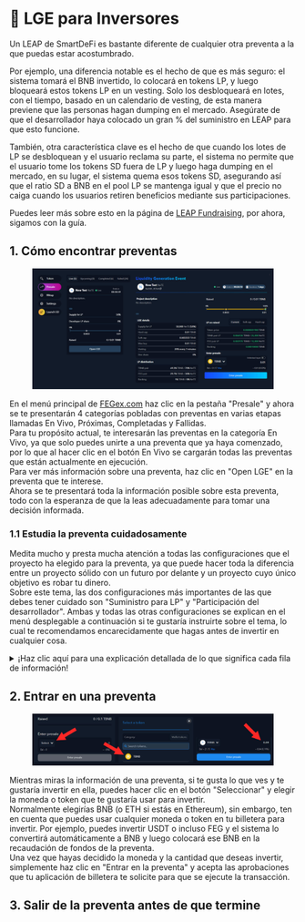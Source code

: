 # 👥 LGE para Inversores

Un LEAP de SmartDeFi es bastante diferente de cualquier otra preventa a la que puedas estar acostumbrado.

Por ejemplo, una diferencia notable es el hecho de que es más seguro: el sistema tomará el BNB invertido, lo colocará en tokens LP, y luego bloqueará estos tokens LP en un vesting. Solo los desbloqueará en lotes, con el tiempo, basado en un calendario de vesting, de esta manera previene que las personas hagan dumping en el mercado. Asegúrate de que el desarrollador haya colocado un gran % del suministro en LEAP para que esto funcione.&#x20;

También, otra característica clave es el hecho de que cuando los lotes de LP se desbloquean y el usuario reclama su parte, el sistema no permite que el usuario tome los tokens SD fuera de LP y luego haga dumping en el mercado, en su lugar, el sistema quema esos tokens SD, asegurando así que el ratio SD a BNB en el pool LP se mantenga igual y que el precio no caiga cuando los usuarios retiren beneficios mediante sus participaciones.

Puedes leer más sobre esto en la página de [LEAP Fundraising](./), por ahora, sigamos con la guía.

## 1. Cómo encontrar preventas

<figure><img src="../../../.gitbook/assets/presale list and info.jpg" alt=""><figcaption></figcaption></figure>

En el menú principal de [FEGex.com](https://fegex.com) haz clic en la pestaña "Presale" y ahora se te presentarán 4 categorías pobladas con preventas en varias etapas llamadas En Vivo, Próximas, Completadas y Fallidas.\
Para tu propósito actual, te interesarán las preventas en la categoría En Vivo, ya que solo puedes unirte a una preventa que ya haya comenzado, por lo que al hacer clic en el botón En Vivo se cargarán todas las preventas que están actualmente en ejecución.\
Para ver más información sobre una preventa, haz clic en "Open LGE" en la preventa que te interese.\
Ahora se te presentará toda la información posible sobre esta preventa, todo con la esperanza de que la leas adecuadamente para tomar una decisión informada.

### 1.1 Estudia la preventa cuidadosamente &#x20;

Medita mucho y presta mucha atención a todas las configuraciones que el proyecto ha elegido para la preventa, ya que puede hacer toda la diferencia entre un proyecto sólido con un futuro por delante y un proyecto cuyo único objetivo es robar tu dinero.\
Sobre este tema, las dos configuraciones más importantes de las que debes tener cuidado son "Suministro para LP" y "Participación del desarrollador". Ambas y todas las otras configuraciones se explican en el menú desplegable a continuación si te gustaría instruirte sobre el tema, lo cual te recomendamos encarecidamente que hagas antes de invertir en cualquier cosa.

<details>

<summary>¡Haz clic aquí para una explicación detallada de lo que significa cada fila de información!</summary>

### **Cronología**

Hora de inicio\
\- la fecha, hora y minuto cuando la preventa está programada para comenzar

Hora de finalización\
\- la fecha, hora y minuto cuando la preventa terminará, a menos que se alcance el hardcap, en cuyo caso terminará tan pronto como se alcance

Duración\
\- te muestra el número real de días que la preventa estará en línea hasta la hora de finalización

Vesting\
\- te dice qué porcentaje de tu LP comprado puedes reclamar por participación y cuántos días tienes que esperar entre reclamos, por lo que si, por ejemplo, dice 20% cada 30 días, significa que puedes reclamar una participación 5 veces (5x20=100), 20% justo después de que termine la preventa y luego en 30 días otro 20% y así sucesivamente

Precio después de la preventa\
\- es el precio al que este token SD se lanzará justo después de que termine la preventa

### Detalles de la preventa

Suministro para LP >>muy importante<<\
\- presta mucha atención a esta configuración, si está al 100% entonces las probabilidades son muy buenas de que este sea un proyecto legítimo ya que significa que el desarrollador ha optado por colocar todo el suministro del proyecto en esta preventa y no ha retenido nada en su propia billetera, por lo que no puede hacer dumping sobre los inversores después de que termine la preventa.\
&#x20;Si, por ejemplo, está al 50%, significa que retuvieron la mitad del suministro total, lo cual es un gran riesgo para ti. Su razón para retener el suministro puede ser legítima (fondos para listado en CEX), pero también puede que no lo sea.

Hard cap\
\- es la cantidad máxima de BNB que el proyecto necesita para cerrar la preventa exitosamente y lanzar el trading públicamente

Soft cap\
\- esta es la cantidad mínima de BNB necesaria para lanzar el proyecto, si no alcanza este nivel, entonces la preventa fallará. Ten en cuenta que si no se alcanza el hard cap, esto afectará al precio con el que se lanzará el token SD

Compra máxima\
\- cada inversor estará limitado, por billetera, por esta configuración en cuánto pueden invertir en esta preventa

Participación del desarrollador >>muy importante<<\
\- a veces un proyecto puede optar por tomar un porcentaje del LP reunido en la preventa y colocarlo en una billetera de desarrollador, los motivos pueden ser muchos, por ejemplo, pueden usar las ganancias para pagar a su equipo de desarrollo. Debes tener cuidado con esta configuración, ya que significa que si invertiste 10 BNB en la preventa y la participación del desarrollador es del 50%, entonces automáticamente pierdes la mitad de tus fondos invertidos, porque van a la participación del desarrollador en lugar de tu participación, por lo que te quedas con una inversión de 5 BNB. La participación del desarrollador está sujeta al mismo calendario de vesting que tus participaciones.

### Distribución de LP

Par BNB\
\- te dice qué porcentaje de los BNB totales reunidos y de los tokens SD totales van al nuevo par de pool de liquidez BNB/SD

Par FEG\
\- te dice qué porcentaje de los BNB totales reunidos y de los tokens SD totales van a comprar FEG y establecer el secundario pool de liquidez de FEG/SD para habilitar el arbitraje en este token SD inmediatamente después de que termine la preventa

Respaldo\
\- muestra el porcentaje de los BNB totales reunidos que se inyectarán en el pool de respaldo de activos para el proyecto SD cuando termine la preventa

### LP en hard cap

LP del par BNB\
\- te dice precisamente la cantidad de BNB y tokens SD que irán al par de pool de liquidez BNB/SD, si se reúne todo el BNB necesario para el hardcap

LP del par FEG\
\- te dice precisamente la cantidad de BNB que se utilizará para comprar FEG y la cantidad de tokens SD que irán al par de pool de liquidez FEG/SD, si se reúne todo el BNB necesario para el hardcap

Respaldo\
\- el número preciso de BNB que se inyectará en el respaldo de activos

### LP en soft cap

LP del par BNB\
\- te dice precisamente la cantidad de BNB y tokens SD que irán al par de pool de liquidez BNB/SD, de todo el BNB reunido si la preventa terminó con softcap

LP del par FEG\
\- te dice precisamente la cantidad de BNB que se utilizará para comprar FEG y la cantidad de tokens SD que irán al par de pool de liquidez FEG/SD, de todo el BNB reunido si la preventa terminó con softcap

Respaldo\
\- el número preciso de BNB que se inyectará en el respaldo de activos

### Recaudado

Conteo en tiempo real de los fondos invertidos que se actualiza tan pronto como alguien invierte en la preventa.\
Si, por ejemplo, dice 26 / 100, el primer número es cuánto BNB se ha invertido hasta ahora y el último número es el límite del hard cap donde la preventa termina automáticamente.

</details>

## 2. Entrar en una preventa

<figure><img src="../../../.gitbook/assets/enter presale investor.jpg" alt=""><figcaption></figcaption></figure>

Mientras miras la información de una preventa, si te gusta lo que ves y te gustaría invertir en ella, puedes hacer clic en el botón "Seleccionar" y elegir la moneda o token que te gustaría usar para invertir.\
Normalmente elegirías BNB (o ETH si estás en Ethereum), sin embargo, ten en cuenta que puedes usar cualquier moneda o token en tu billetera para invertir. Por ejemplo, puedes invertir USDT o incluso FEG y el sistema lo convertirá automáticamente a BNB y luego colocará ese BNB en la recaudación de fondos de la preventa.\
Una vez que hayas decidido la moneda y la cantidad que deseas invertir, simplemente haz clic en "Entrar en la preventa" y acepta las aprobaciones que tu aplicación de billetera te solicite para que se ejecute la transacción.

## 3. Salir de la preventa antes de que termine

<figure><img src="../../../.gitbook/assets/exit pres